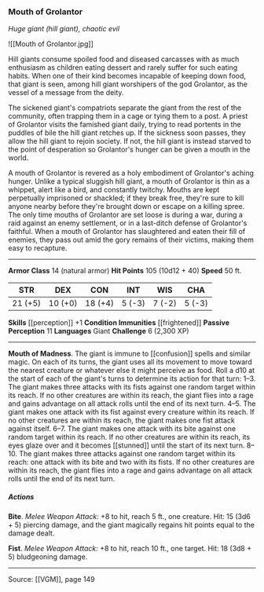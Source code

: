### Mouth of Grolantor
_Huge giant (hill giant), chaotic evil_

![[Mouth of Grolantor.jpg]]

Hill giants consume spoiled food and diseased carcasses with as much enthusiasm as children eating dessert and rarely suffer for such eating habits. When one of their kind becomes incapable of keeping down food, that giant is seen, among hill giant worshipers of the god Grolantor, as the vessel of a message from the deity.

The sickened giant's compatriots separate the giant from the rest of the community, often trapping them in a cage or tying them to a post. A priest of Grolantor visits the famished giant daily, trying to read portents in the puddles of bile the hill giant retches up. If the sickness soon passes, they allow the hill giant to rejoin society. If not, the hill giant is instead starved to the point of desperation so Grolantor's hunger can be given a mouth in the world.

A mouth of Grolantor is revered as a holy embodiment of Grolantor's aching hunger. Unlike a typical sluggish hill giant, a mouth of Grolantor is thin as a whippet, alert like a bird, and constantly twitchy. Mouths are kept perpetually imprisoned or shackled; if they break free, they're sure to kill anyone nearby before they're brought down or escape on a killing spree. The only time mouths of Grolantor are set loose is during a war, during a raid against an enemy settlement, or in a last-ditch defense of Grolantor's faithful. When a mouth of Grolantor has slaughtered and eaten their fill of enemies, they pass out amid the gory remains of their victims, making them easy to recapture.



---

**Armor Class** 14 (natural armor)
**Hit Points** 105 (10d12 + 40)
**Speed** 50 ft.

| STR     | DEX     | CON     | INT     | WIS     | CHA     |
|---------|---------|---------|---------|---------|---------|
| 21 (+5) | 10 (+0) | 18 (+4) | 5 (-3) | 7 (-2) | 5 (-3) |

**Skills** [[perception]] +1
**Condition Immunities** [[frightened]]
**Passive Perception** 11
**Languages** Giant
**Challenge** 6 (2,300 XP)

---

**Mouth of Madness**. The giant is immune to [[confusion]] spells and similar magic. On each of its turns, the giant uses all its movement to move toward the nearest creature or whatever else it might perceive as food. Roll a d10 at the start of each of the giant's turns to determine its action for that turn: 1–3. The giant makes three attacks with its fists against one random target within its reach. If no other creatures are within its reach, the giant flies into a rage and gains advantage on all attack rolls until the end of its next turn. 4–5. The giant makes one attack with its fist against every creature within its reach. If no other creatures are within its reach, the giant makes one fist attack against itself. 6–7. The giant makes one attack with its bite against one random target within its reach. If no other creatures are within its reach, its eyes glaze over and it becomes [[stunned]] until the start of its next turn. 8–10. The giant makes three attacks against one random target within its reach: one attack with its bite and two with its fists. If no other creatures are within its reach, the giant flies into a rage and gains advantage on all attack rolls until the end of its next turn.

##### Actions
**Bite**. _Melee Weapon Attack:_ +8 to hit, reach 5 ft., one creature. Hit: 15 (3d6 + 5) piercing damage, and the giant magically regains hit points equal to the damage dealt.

**Fist**. _Melee Weapon Attack:_ +8 to hit, reach 10 ft., one target. Hit: 18 (3d8 + 5) bludgeoning damage.


---

Source: [[VGM]], page 149